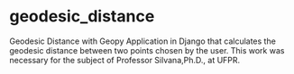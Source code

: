 # geodesic_distance
Geodesic Distance with Geopy
Application in Django that calculates the geodesic distance between two points chosen by the user. This work was necessary for the subject of Professor Silvana,Ph.D., at UFPR.
